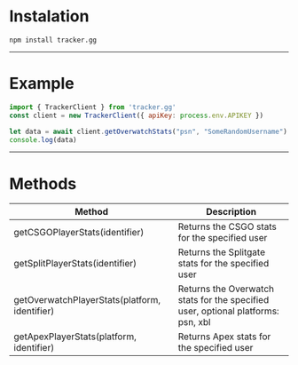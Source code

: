 # Instalation

``npm install tracker.gg``

---

# Example

```js
import { TrackerClient } from 'tracker.gg'
const client = new TrackerClient({ apiKey: process.env.APIKEY })

let data = await client.getOverwatchStats("psn", "SomeRandomUsername")
console.log(data)
```
---
# Methods

| Method | Description |
| ----------- | ----------- |
| getCSGOPlayerStats(identifier) | Returns the CSGO stats for the specified user |
| getSplitPlayerStats(identifier) | Returns the Splitgate stats for the specified user |
| getOverwatchPlayerStats(platform, identifier) | Returns the Overwatch stats for the specified user, optional platforms: psn, xbl |
| getApexPlayerStats(platform, identifier) | Returns Apex stats for the specified user |
